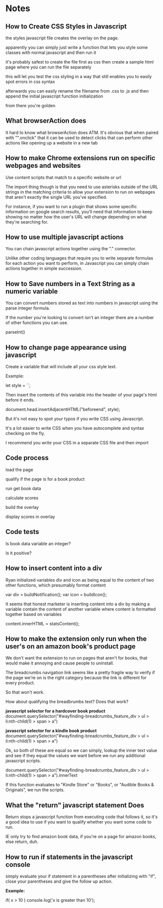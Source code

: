 # Notes

## How to Create CSS Styles in Javascript
the styles javascript file creates the overlay on the page.

apparently you can simply just write a function that lets you style some classes with normal javascript and then run it

it's probably safest to create the file first as css then create a sample html page where you can run the file separately

this will let you test the css styling in a way that still enables you to easily spot errors in css syntax

afterwards you can easily rename the filename from .css to .js and then append the initial javascript function initialization

from there you're golden

## What browserAction does

It hard to know what browserAction does ATM. It's obvious that when paired with "".onclick" that it can be used to detect clicks that can perform other actions like opening up a website in a new tab

## How to make Chrome extensions run on specific webpages and websites

Use content scripts that match to a specific website or url

The import thing though is that you need to use asterisks outside of the URL strings in the matching criteria to allow your extension to run on webpages that aren't exactly the single URL you've specified.

For instance, if you want to run a plugin that shows some specific information on google search results, you'll need that information to keep showing no matter how the user's URL will change depending on what they're searching for.

## How to use multiple javascript actions

You can chain javascript actions together using the "." connector.

Unlike other coding languages that require you to write separate formulas for each action you want to perform, in Javascript you can simply chain actions together in simple succession.

## How to Save numbers in a Text String as a numeric variable

You can convert numbers stored as text into numbers in javascript using the parse integer formula.

If the number you're looking to convert isn't an integer there are a number of other functions you can use.

parseInt()

## How to change page appearance using javascript

Create a variable that will include all your css style text.

Example:

let style = `<style>

b {
  background: red;
}

</style>`;

Then insert the contents of this variable into the header of your page's html before it ends.

document.head.insertAdjacentHTML("beforeend", style);

But it's not easy to spot your typos if you write CSS using Javascript.

It's a lot easier to write CSS when you have autocomplete and syntax checking on the fly.

I recommend you write your CSS in a separate CSS file and then import

## Code process

load the page

qualify if the page is for a book product 

run get book data

calculate scores

build the overlay

display scores in overlay

## Code tests

Is book data variable an integer?

Is it positive?

## How to insert content into a div

Ryan initialized variables div and icon as being equal to the content of two other functions, which presumably format content

var div = buildNotification();
var icon = buildIcon();

It seems that honest marketer is inserting content into a div by making a variable contain the content of another variable where content is formatted together based on variables

content.innerHTML = statsContent();

## How to make the extension only run when the user's on an amazon book's product page

We don't want the extension to run on pages that aren't for books, that would make it annoying and cause people to uninstall.

The breadcrumbs navigation link seems like a pretty fragile way to verify if the page we're on is the right category because the link is different for every product.

So that won't work.

How about qualifying the breadbrumbs text? Does that work?

**javascript selector for a hardcover book product**
document.querySelector("#wayfinding-breadcrumbs_feature_div > ul > li:nth-child(1) > span > a")

**javascript selector for a kindle book product**
document.querySelector("#wayfinding-breadcrumbs_feature_div > ul > li:nth-child(1) > span > a")

Ok, so both of these are equal so we can simply, lookup the inner text value and see if they equal the values we want before we run any additional javascript scripts.

document.querySelector("#wayfinding-breadcrumbs_feature_div > ul > li:nth-child(1) > span > a").innerText

If this function evaluates to "Kindle Store" or "Books", or "Audible Books & Originals", we run the scripts.

<div id='nav-subnav'  data-category="digital-text">

## What the "return" javascript statement Does

Return stops a javascript function from executing code that follows it, so it's a good idea to use if you want to qualify whether you want some code to run.

 IE only try to find amazon book data, if you're on a page for amazon books, else return, duh.

## How to run if statements in the javascript console

simply evaluate your if statement in a parentheses after initializing with "if", close your parentheses and give the follow up action.

**Example:**

if( x > 10 )
    console.log('x is greater than 10');

